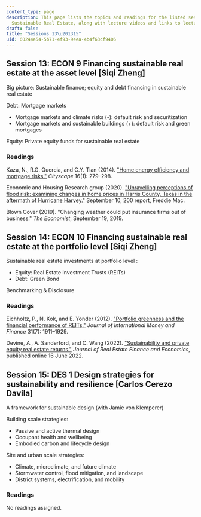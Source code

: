 ```yaml
---
content_type: page
description: This page lists the topics and readings for the listed sessions of 11.350
  Sustainable Real Estate, along with lecture videos and links to lecture slides.
draft: false
title: "Sessions 13\u201315"
uid: 60244e54-5b71-4f93-9eea-4b4f63cf9406
---
```

## Session 13: ECON 9 Financing sustainable real estate at the asset level \[Siqi Zheng\]   

Big picture: Sustainable finance; equity and debt financing in sustainable real estate   

Debt: Mortgage markets   

- Mortgage markets and climate risks (-): default risk and securitization   
- Mortgage markets and sustainable buildings (+): default risk and green mortgages   

Equity: Private equity funds for sustainable real estate   

### Readings

Kaza, N., R.G. Quercia, and C.Y. Tian (2014). ["Home energy efficiency and mortgage risks."](https://www.jstor.org/stable/26326871) *Cityscape* 16(1): 279–298.

Economic and Housing Research group (2020). ["Unravelling perceptions of flood risk: examining changes in home prices in Harris County, Texas in the aftermath of Hurricane Harvey."](https://www.freddiemac.com/research/insight/20200910-unravelling-perceptions-of-flood-risk#:~:text=Overall%2C%20home%20prices%20increased%20in,2.5%25%20even%20after%20Hurricane%20Harvey.&text=However%2C%20as%20people%20updated%20their,3.1%25%20less%20than%20other%20homes.) September 10, 200 report, Freddie Mac.

Blown Cover (2019). "Changing weather could put insurance firms out of business." *The Economist*, September 19, 2019.

## Session 14: ECON 10 Financing sustainable real estate at the portfolio level \[Siqi Zheng\]   

Sustainable real estate investments at portfolio level :  

- Equity: Real Estate Investment Trusts (REITs)   
- Debt: Green Bond   

Benchmarking & Disclosure   

### Readings

Eichholtz, P., N. Kok, and E. Yonder (2012). ["Portfolio greenness and the financial performance of REITs."](https://www.sciencedirect.com/science/article/abs/pii/S0261560612001052) *Journal of International Money and Finance* 31(7): 1911–1929.

Devine, A., A. Sanderford, and C. Wang (2022). ["Sustainability and private equity real estate returns."](https://www.reri.org/research/files/sustainability_and_private_equity_real_estate_returns.pdf) *Journal of Real Estate Finance and Economics*, published online 16 June 2022.

## Session 15: DES 1 Design strategies for sustainability and resilience \[Carlos Cerezo Davila\]   

A framework for sustainable design (with Jamie von Klemperer)

Building scale strategies:   

- Passive and active thermal design   
- Occupant health and wellbeing   
- Embodied carbon and lifecycle design   

Site and urban scale strategies:

- Climate, microclimate, and future climate
- Stormwater control, flood mitigation, and landscape   
- District systems, electrification, and mobility

### Readings

No readings assigned.